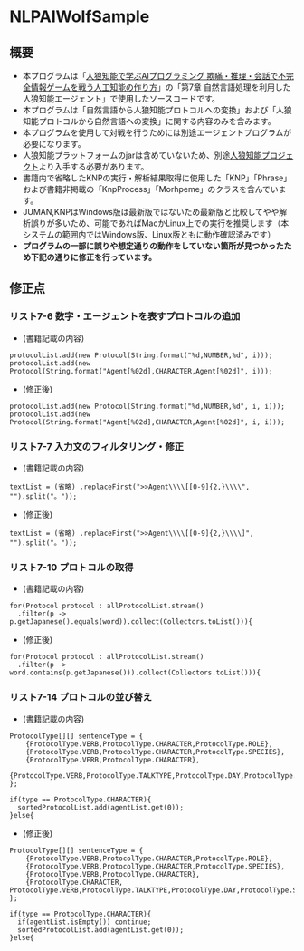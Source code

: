 # NLPAIWolfSample

## 概要  
* 本プログラムは「[人狼知能で学ぶAIプログラミング 欺瞞・推理・会話で不完全情報ゲームを戦う人工知能の作り方](https://book.mynavi.jp/supportsite/detail/9784839960582.html)」の「第7章 自然言語処理を利用した人狼知能エージェント」で使用したソースコードです。
* 本プログラムは「自然言語から人狼知能プロトコルへの変換」および「人狼知能プロトコルから自然言語への変換」に関する内容のみを含みます。
* 本プログラムを使用して対戦を行うためには別途エージェントプログラムが必要になります。
* 人狼知能プラットフォームのjarは含めていないため、別途[人狼知能プロジェクト](http://aiwolf.org/ "aiwolf.org")より入手する必要があります。
* 書籍内で省略したKNPの実行・解析結果取得に使用した「KNP」「Phrase」および書籍非掲載の「KnpProcess」「Morhpeme」のクラスを含んでいます。
* JUMAN,KNPはWindows版は最新版ではないため最新版と比較してやや解析誤りが多いため、可能であればMacかLinux上での実行を推奨します（本システムの範囲内ではWindows版、Linux版ともに動作確認済みです）
  
* **プログラムの一部に誤りや想定通りの動作をしていない箇所が見つかったため下記の通りに修正を行っています。**

## 修正点
### リスト7-6 数字・エージェントを表すプロトコルの追加  

* (書籍記載の内容)  
```
protocolList.add(new Protocol(String.format("%d,NUMBER,%d", i)));
protocolList.add(new Protocol(String.format("Agent[%02d],CHARACTER,Agent[%02d]", i)));
```
* (修正後)  
```
protocolList.add(new Protocol(String.format("%d,NUMBER,%d", i, i)));  
protocolList.add(new Protocol(String.format("Agent[%02d],CHARACTER,Agent[%02d]", i, i)));  
```
  
### リスト7-7 入力文のフィルタリング・修正  

* (書籍記載の内容)   
```
textList = (省略) .replaceFirst(">>Agent\\\\[[0-9]{2,}\\\\", "").split("。"));
```
* (修正後) 
```
textList = (省略) .replaceFirst(">>Agent\\\\[[0-9]{2,}\\\\]", "").split("。"));
```
  
### リスト7-10 プロトコルの取得  
  
* (書籍記載の内容)  
```
for(Protocol protocol : allProtocolList.stream()
  .filter(p -> p.getJapanese().equals(word)).collect(Collectors.toList())){  
```
* (修正後) 
```
for(Protocol protocol : allProtocolList.stream()
  .filter(p -> word.contains(p.getJapanese())).collect(Collectors.toList())){  
```
### リスト7-14 プロトコルの並び替え  

* (書籍記載の内容)  
```
ProtocolType[][] sentenceType = {
    {ProtocolType.VERB,ProtocolType.CHARACTER,ProtocolType.ROLE},
    {ProtocolType.VERB,ProtocolType.CHARACTER,ProtocolType.SPECIES},
    {ProtocolType.VERB,ProtocolType.CHARACTER},
    {ProtocolType.VERB,ProtocolType.TALKTYPE,ProtocolType.DAY,ProtocolType.SPEECH}
};
```
```
if(type == ProtocolType.CHARACTER){
  sortedProtocolList.add(agentList.get(0));
}else{
```
* (修正後) 
```
ProtocolType[][] sentenceType = {
    {ProtocolType.VERB,ProtocolType.CHARACTER,ProtocolType.ROLE},
    {ProtocolType.VERB,ProtocolType.CHARACTER,ProtocolType.SPECIES},
    {ProtocolType.VERB,ProtocolType.CHARACTER},
    {ProtocolType.CHARACTER, ProtocolType.VERB,ProtocolType.TALKTYPE,ProtocolType.DAY,ProtocolType.SPEECH}
};
```
```
if(type == ProtocolType.CHARACTER){
  if(agentList.isEmpty()) continue;
  sortedProtocolList.add(agentList.get(0));
}else{
```
